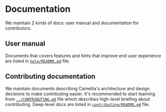 # Documentation

We maintain 2 kinds of docs: user manual and documentation for contributors.

## User manual

Documents that covers features and hints that improve end user experience are listed in [`help/README.md`](help/README.md) file.

## Contributing documentation

We maintain documents describing Camellia's architecture and design decisions to make contributing easier. It's recommended to start learning from [`../CONTRIBUTING.md`](../CONTRIBUTING.md) file which describes high-level briefing about contributing. Deep-level docs are listed in [`contributing/README.md`](contributing/README.md) file.
